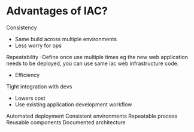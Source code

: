 # Advantages of IAC? 

Consistency 
- Same build across multiple environments
- Less worry for ops 

Repeatability 
-Define once use multiple times eg the new web application needs to be deployed, you can use same iac web infrastructure code. 
- Efficiency 

Tight integration with devs 
- Lowers cost 
- Use existing application development workflow 
	
Automated deployment 
Consistent environments 
Repeatable process 
Reusable components 
Documented architecture 
